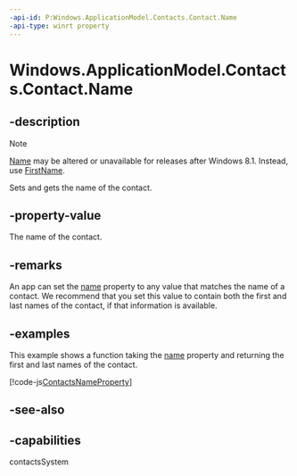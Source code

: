 ```yaml
---
-api-id: P:Windows.ApplicationModel.Contacts.Contact.Name
-api-type: winrt property
---
```


<!-- Property syntax
public string Name { get;  set; }
-->

# Windows.ApplicationModel.Contacts.Contact.Name

## -description
> [!NOTE]
> [Name](contact_name.md) may be altered or unavailable for releases after Windows 8.1. Instead, use [FirstName](contact_firstname.md).

Sets and gets the name of the contact.

## -property-value
The name of the contact.

## -remarks
An app can set the [name](contact_name.md) property to any value that matches the name of a contact. We recommend that you set this value to contain both the first and last names of the contact, if that information is available.

## -examples
This example shows a function taking the [name](contact_name.md) property and returning the first and last names of the contact.



[!code-js[ContactsNameProperty](../windows.applicationmodel.contacts.provider/code/ContactsMain/javascript/js/contacts.js#SnippetContactsNameProperty)]

## -see-also

## -capabilities
contactsSystem
